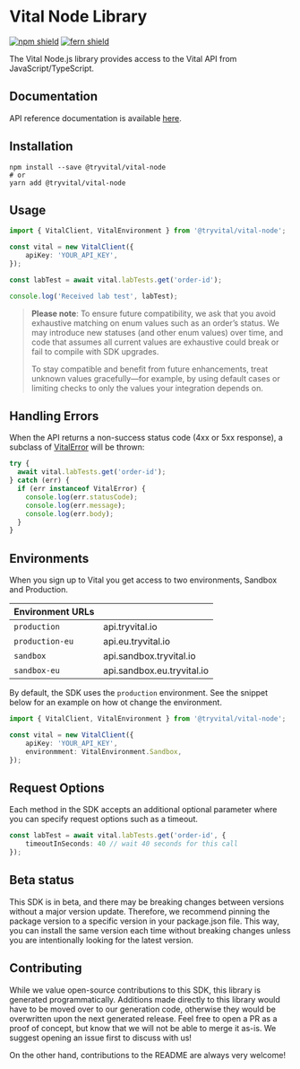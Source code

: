 # Vital Node Library

[![npm shield](https://img.shields.io/npm/v/@tryvital/vital-node)](https://www.npmjs.com/package/@tryvital/vital-node)
[![fern shield](https://img.shields.io/badge/%F0%9F%8C%BF-SDK%20generated%20by%20Fern-brightgreen)](https://buildwithfern.com/?utm_source=tryvital/vital-node/readme)

The Vital Node.js library provides access to the Vital API from JavaScript/TypeScript.

## Documentation

API reference documentation is available [here](https://docs.tryvital.io/home/welcome).

## Installation

```
npm install --save @tryvital/vital-node
# or
yarn add @tryvital/vital-node
```

## Usage
```typescript
import { VitalClient, VitalEnvironment } from '@tryvital/vital-node';

const vital = new VitalClient({
    apiKey: 'YOUR_API_KEY',
});

const labTest = await vital.labTests.get('order-id');

console.log('Received lab test', labTest);
```

> **Please note**: To ensure future compatibility, we ask that you avoid exhaustive matching on enum values such as an order’s status. We may introduce new statuses (and other enum values) over time, and code that assumes all current values are exhaustive could break or fail to compile with SDK upgrades.
>
> To stay compatible and benefit from future enhancements, treat unknown values gracefully—for example, by using default cases or limiting checks to only the values your integration depends on.

## Handling Errors

When the API returns a non-success status code (4xx or 5xx response), a subclass of [VitalError](./src/errors/VitalError.ts) will be thrown:

```ts
try {
  await vital.labTests.get('order-id');
} catch (err) {
  if (err instanceof VitalError) {
    console.log(err.statusCode);
    console.log(err.message);
    console.log(err.body);
  }
}
```

## Environments

When you sign up to Vital you get access to two environments, Sandbox and Production.

| Environment URLs |                                    |
| ---------------- | ---------------------------------- |
| `production`     | api.tryvital.io                    |
| `production-eu`  | api.eu.tryvital.io                 |
| `sandbox`        | api.sandbox.tryvital.io            |
| `sandbox-eu`     | api.sandbox.eu.tryvital.io         |

By default, the SDK uses the `production` environment. See the snippet below 
for an example on how ot change the environment. 

```ts
import { VitalClient, VitalEnvironment } from '@tryvital/vital-node';

const vital = new VitalClient({
    apiKey: 'YOUR_API_KEY',
    environmment: VitalEnvironment.Sandbox,
});
```

## Request Options

Each method in the SDK accepts an additional optional parameter where
you can specify request options such as a timeout. 

```ts
const labTest = await vital.labTests.get('order-id', {
    timeoutInSeconds: 40 // wait 40 seconds for this call
});
```

## Beta status

This SDK is in beta, and there may be breaking changes between versions without a major version update. Therefore, we recommend pinning the package version to a specific version in your package.json file. This way, you can install the same version each time without breaking changes unless you are intentionally looking for the latest version.

## Contributing

While we value open-source contributions to this SDK, this library is generated programmatically. Additions made directly to this library would have to be moved over to our generation code, otherwise they would be overwritten upon the next generated release. Feel free to open a PR as a proof of concept, but know that we will not be able to merge it as-is. We suggest opening an issue first to discuss with us!

On the other hand, contributions to the README are always very welcome!
